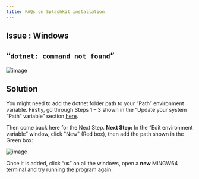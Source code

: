```yaml
---
title: FAQs on Splashkit installation
---
```


## Issue : Windows

## “`dotnet: command not found`”

![image](https://i.imgur.com/gzi30bu.png)

## Solution

You might need to add the dotnet folder path to your “Path” environment variable. Firstly, go
through Steps 1 – 3 shown in the “Update your system “Path” variable” section
[here](update-system-path.md).

Then come back here for the Next Step. **Next Step:** In the “Edit environment variable” window,
click "New" (Red box), then add the path shown in the Green box:

![image](https://i.imgur.com/T6wIBWt.png)

Once it is added, click “`OK`” on all the windows, open a **new** MINGW64 terminal and try running
the program again.
